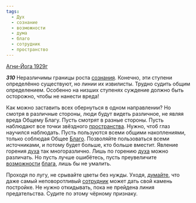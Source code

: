 ```yaml
---
tags:
  - Дух
  - сознание
  - возможности
  - дума
  - благо
  - сотрудник
  - пространство
---
```


[Агни-Йога 1929г](https://127.0.0.1:4002/agni/1929)

___310___
Неразличимы границы роста [сознания](../../../tags/#сознание). Конечно, эти ступени определённо существуют, но линии их извилисты. Трудно судить общим определением. Особенно на низших ступенях суждение должно быть осторожно, чтобы не нанести вреда!   

Как можно заставить всех обернуться в одном направлении? Но смотря в различные стороны, люди будут видеть различное, не являя вреда Общему Благу. Пусть смотрят в разные стороны. Пусть наблюдают все точки звёздного [пространства](../../../tags/#пространство). Нужно, чтоб глаз научился наблюдать. Пусть пользуются всеми общими накоплениями, только соблюдая Общее [Благо](../../../tags/#благо). Позволяйте пользоваться всеми источниками, и потому будет больше, кто больше вместит. Явление горения [духа](../../../tags/#Дух) так многоразлично. Лишь по горению [духа](../../../tags/#Дух) можно различать. Но пусть лучше ошибётесь, пусть преувеличите [возможности](../../../tags/#возможности) [блага](../../../tags/#благо), лишь бы не умалить.   

Проходя по лугу, не срывайте цветы без нужды. Уходя, [думайте](../../../tags/#дума), что даже самый неповоротливый [сотрудник](../../../tags/#сотрудник) может дать свой камень постройке. Не нужно откидывать, пока не прейдена линия предательства. Судите по этому чёрному признаку.